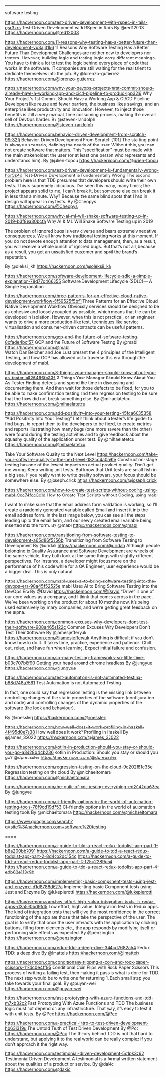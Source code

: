 ----

software testing


https://hackernoon.com/test-driven-development-with-rspec-in-rails-gsr3zrs
Test-Driven Development with RSpec in Rails
By @red12003
https://hackernoon.com/@red12003


https://hackernoon.com/11-reasons-why-testing-has-a-better-future-than-development-vu3aj31k6
11 Reasons Why Software Testing Has a Better Future Than Development
Challenges are neither new to developers nor testers. However, building logic and testing logic carry different meanings. You have to think a lot to test the logic behind every piece of code that works in the software. IT companies are still waiting for the real talent to dedicate themselves into the job.
By @lorenzo-gutierrez
https://hackernoon.com/@lorenzo-gutierrez


https://hackernoon.com/why-your-devops-projects-first-commit-should-already-have-a-working-app-and-cicd-pipeline-to-produc-lpp32l6
Why Your Project's 1st Commit Should Have a Working App & CI/CD Pipeline
Developers like reuse and fewer barriers, the business likes savings, and an enterprise likes productivity and innovation. However, to inject those benefits is still a very manual, time consuming process, making the overall sell of DevOps harder.
By @steven-randolph
https://hackernoon.com/@steven-randolph

https://hackernoon.com/behavior-driven-development-from-scratch-99r32fj
Behavior-Driven Development From Scratch [101]
The starting point is always a scenario, defining the needs of the user. Without this, you can not create software that matters. This "specification" must be made with the main stakeholder: the user (or at least one person who represents and understands him).
By @julien-topcu
https://hackernoon.com/@julien-topcu

https://hackernoon.com/test-driven-development-is-fundamentally-wrong-hor3z4d
Test-Driven Development is Fundamentally Wrong
The second problem here is that TDD presumes that developers should write their own tests. This is supremely ridiculous. I’ve seen this many, many times; the project appears solid to me, I can't break it, but someone else can break it in less than a minute. Why?
Because the same blind spots that I had in design will appear in my tests.
By @Cheopys
https://hackernoon.com/@Cheopys

https://hackernoon.com/why-ai-ml-will-shake-software-testing-up-in-2019-b3f86a30bcfa
Why AI & ML Will Shake Software Testing up in 2019

The problem of ignored bugs is very diverse and bears extremely negative consequences. We all know how traditional testing works at this moment. If you do not devote enough attention to data management, then, as a result, you will receive a whole bunch of ignored bugs. But that’s not all, because as a result, you get an unsatisfied customer and spoil the brand’s reputation.

By @oleksii_kh
https://hackernoon.com/@oleksii_kh

https://hackernoon.com/software-development-lifecycle-sdlc-a-simple-explanation-78d77c466355
Software Development Lifecycle (SDLC)— A Simple Explanation


https://hackernoon.com/three-patterns-for-an-effective-cloud-native-development-workflow-6f59525f5bf1
Three Patterns for an Effective Cloud Native Development Workflow
Obviously services should be designed to be as cohesive and loosely coupled as possible, which means that the can be developed in isolation. However, when this is not practical, or an engineer wants to drive a more production-like test, techniques like service virtualisation and consumer-driven contracts can be useful patterns.

https://hackernoon.com/gcp-and-the-future-of-software-testing-8cfade4bcf57
GCP and the Future of Software Testing
By @mabl
https://hackernoon.com/@mabl  
Watch Dan Belcher and Joe Lust present the 4 principles of the Intelligent Testing, and how GCP has allowed us to traverse this era through the development of mabl.

https://hackernoon.com/3-things-your-manager-should-know-about-you-as-tester-b626486fc336
3 Things Your Manager Should Know About You As Tester
Finding defects and spend the time in discussing and documenting them. And then wait for those defects to be fixed, for you to be able to make confirmation testing and then regression testing to be sure that the fixes did not break something else.
By @mihaelatetcu
https://hackernoon.com/@mihaelatetcu

https://hackernoon.com/add-positivity-into-your-testing-45fca6035358
“Add Positivity Into Your Testing”
Let’s think about a tester’s life guide: to find bugs, to report them to the developers to be fixed, to create metrics and reports illustrating how many bugs (one more severe than the other) were found during the testing activities and to give feedback about the squashy quality of the application under test.
By @mihaelatetcu
https://hackernoon.com/@mihaelatetcu


Take Your Software Quality to the Next Level
https://hackernoon.com/take-your-software-quality-to-the-next-level-182cc4a0a9fe
Construction-stage testing has one of the lowest impacts on actual product quality. Don’t get me wrong. Keep writing unit tests. But know that Unit tests are small fish in a big sea. If you really want to write quality software, your focus should be somewhere else.
By @joseph.crick
https://hackernoon.com/@joseph.crick


https://hackernoon.com/how-to-create-test-scripts-without-coding-using-mabl-9ee74fce3c1d
How to Create Test Scripts without Coding, using mabl

I want to make sure that the email address form validation is working, so I’ll create a randomly generated variable called Email and insert it into the email address form. In the last image below, you can see all the steps leading up to the email form, and our newly created email variable being inserted into the form.
By @mabl
https://hackernoon.com/@mabl



https://hackernoon.com/transitioning-from-software-testing-to-development-a65d86f5256b
Transitioning from Software Testing to Development
By @uridah https://hackernoon.com/@uridah
Although people belonging to Quality Assurance and Software Development are wheels of the same vehicle, they both look at the same things with slightly different perspectives. For instance, a developer might focus more on the performance of his code while for a QA Engineer, user experience would be a bigger deal. This is only natural.

https://hackernoon.com/mabl-uses-ai-to-bring-software-testing-into-the-devops-era-98a45f52525e
mabl Uses AI to Bring Software Testing into the DevOps Era
By @David https://hackernoon.com/@David
“Drive” is one of our core values as a company, and I think that comes across in the pace. We’ve been working on the product for about 10 months now, it’s being used extensively by many companies, and we’re getting great feedback on the alpha.

https://hackernoon.com/common-excuses-why-developers-dont-test-their-software-908a465e122c
Common Excuses Why Developers Don’t Test Their Software
By @jamesjefferyuk
https://hackernoon.com/@jamesjefferyuk
Anything is difficult if you don’t know how to do it. It takes time, practice, experience and patience. Chill out, relax, and have fun when learning. Expect initial failure and confusion.

https://hackernoon.com/so-many-testing-frameworks-so-little-time-b03c707b8f90
Getting your head around chrome headless
By @jungyue
https://hackernoon.com/@jungyue

https://hackernoon.com/test-automation-is-not-automated-testing-b88d748a7561
Test Automation is not Automated Testing

In fact, one could say that regression testing is the missing link between controlling changes of the static properties of the software (configuration and code) and controlling changes of the dynamic properties of the software (the look and behaviour).

By @roesslerj
https://hackernoon.com/@roesslerj

https://hackernoon.com/how-well-does-it-work-profiling-in-haskell-4f495d0e7e38
How well does it work? Profiling in Haskell
By @james_32022
https://hackernoon.com/@james_32022

https://hackernoon.com/kotlin-in-production-should-you-stay-or-should-you-go-a3428b44b236
Kotlin in Production: Should you stay or should you go?
@dpreussler
https://hackernoon.com/@dpreussler

https://hackernoon.com/regression-testing-on-the-cloud-9c202f81c35e
Regression testing on the cloud
By @michaeltomara
https://hackernoon.com/@michaeltomara

https://hackernoon.com/the-guilt-of-not-testing-everything-ed2042da63ea
By @jungyue

https://hackernoon.com/ci-friendly-options-in-the-world-of-automation-testing-tools-78f9cd19d753
CI-friendly options in the world of automation testing tools
By @michaeltomara
https://hackernoon.com/@michaeltomara




https://www.google.com/search?q=site%3Ahackernoon.com+software%20testing

====





https://hackernoon.com/a-guide-to-tdd-a-react-redux-todolist-app-part-1-b8a200bb7091
https://hackernoon.com/a-guide-to-tdd-a-react-redux-todolist-app-part-2-8d4cb2dc154c
https://hackernoon.com/a-guide-to-tdd-a-react-redux-todolist-app-part-3-f25c2289c54
https://hackernoon.com/a-guide-to-tdd-a-react-redux-todolist-app-part-4-edb62e113c9b

https://hackernoon.com/implementing-basic-component-tests-using-jest-and-enzyme-d1d8788d627a
Implementing basic Component tests using Jest and Enzyme
By @lukepierotti
https://hackernoon.com/@lukepierotti

https://hackernoon.com/low-effort-high-value-integration-tests-in-redux-apps-d3a590bd9fd5
Low effort, high value. Integration tests in Redux apps.
The kind of integration tests that will give the most confidence in the correct functioning of the app are those that take the perspective of the user. The goal is to verify that once the user interacts with the application by clicking buttons, filling form elements etc., the app responds by modifying itself or performing side effects as expected.
By @penzington
https://hackernoon.com/@penzington

https://hackernoon.com/redux-tdd-a-deep-dive-344cd7682a54
Redux TDD: a deep dive
By @lmatteis
https://hackernoon.com/@lmatteis



https://hackernoon.com/conditionally-flipping-a-coin-and-rock-paper-scissors-1174c0e4ff95
Conditional Coin Flips with Rock Paper Scissors
This process of writing a failing test, then making it pass is what is done for TDD. The next step would be to write one for returning 1. Each small step you take towards your final goal.
By @puyan-wei
https://hackernoon.com/@puyan-wei

https://hackernoon.com/fast-prototyping-with-azure-functions-and-tdd-m7xb32c2
Fast Prototyping With Azure Functions and TDD
The business logic must not depend on any infrastructure. That way, it’s easy to test it with unit tests.
By @Pcc
https://hackernoon.com/@Pcc


https://hackernoon.com/a-practical-intro-to-test-driven-development-hb63i319u
The Untold Truth of Test Driven Development
By @Pcc
https://hackernoon.com/@Pcc
The theory behind TDD is not that hard to understand, but applying it to the real world can be really complex if you don’t approach it the right way.

https://hackernoon.com/testimonial-driven-development-5c1pk3z62
Testimonial Driven Development
A testimonial is a formal written statement about the qualities of a product or service.
By @dakic
https://hackernoon.com/@dakic




